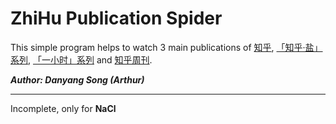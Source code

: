 # ZhiHu Publication Spider

This simple program helps to watch 3 main publications of [知乎](https://www.zhihu.com), [「知乎·盐」系列](https://www.zhihu.com/publications/nacl), [「一小时」系列](https://www.zhihu.com/publications/hour) and [知乎周刊](https://www.zhihu.com/publications/weekly).

***Author: Danyang Song (Arthur)***

******

Incomplete, only for **NaCl**
